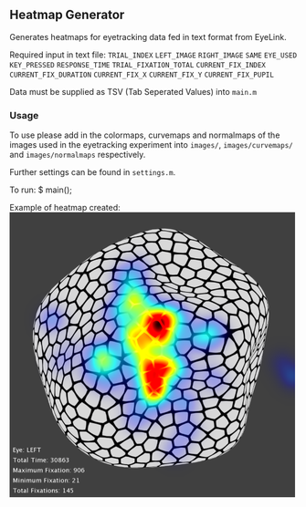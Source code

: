 ## Heatmap Generator ##

Generates heatmaps for eyetracking data fed in text format from EyeLink.

Required input in text file:
`TRIAL_INDEX`
`LEFT_IMAGE`
`RIGHT_IMAGE`
`SAME`
`EYE_USED`
`KEY_PRESSED`
`RESPONSE_TIME`
`TRIAL_FIXATION_TOTAL`
`CURRENT_FIX_INDEX`
`CURRENT_FIX_DURATION`
`CURRENT_FIX_X`
`CURRENT_FIX_Y`
`CURRENT_FIX_PUPIL`

Data must be supplied as TSV (Tab Seperated Values) into `main.m`


### Usage ###

To use please add in the colormaps, curvemaps and normalmaps of the images used in the eyetracking experiment into `images/`, `images/curvemaps/` and `images/normalmaps` respectively.

Further settings can be found in `settings.m`.

To run:
    $ main(<filename>);

Example of heatmap created:
![Sample](sample.png)
